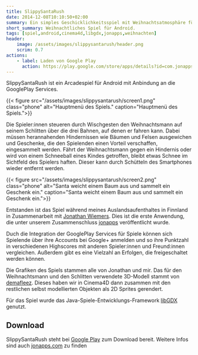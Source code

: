 ```yaml
---
title: SlippySantaRush
date: 2014-12-08T10:10:50+02:00
summary: Ein simples Geschicklichkeitsspiel mit Weihnachtsatmosphäre für Android.
short_summary: Weihnachtliches Spiel für Android.
tags: [spiel,android,cinema4d,libgdx,jonapps,weihnachten]
header:
    image: /assets/images/slippysantarush/header.png
    scrim: 0.7
actions:
    - label: Laden von Google Play
      action: https://play.google.com/store/apps/details?id=com.jonapps.angrysantarush.android
---
```


SlippySantaRush ist ein Arcadespiel für Android mit Anbindung an die GooglePlay Services.

{{< figure src="/assets/images/slippysantarush/screen1.png" class="phone" alt="Hauptmenü des Spiels." caption="Hauptmenü des Spiels.">}}

Die Spieler:innen steueren durch Wischgesten den Weihnachtsmann auf seinem Schlitten über die drei Bahnen, auf denen er fahren kann. Dabei müssen herannahenden Hindernissen wie Bäumen und Felsen ausgewichen und Geschenke, die den Spielenden einen Vorteil verschaffen, eingesammelt werden. Fährt der Weihnachtsmann gegen ein Hindernis oder wird von einem Schneeball eines Kindes getroffen, bleibt etwas Schnee im Sichtfeld des Spielers haften. Dieser kann durch Schütteln des Smartphones wieder entfernt werden.

{{< figure src="/assets/images/slippysantarush/screen2.png" class="phone" alt="Santa weicht einem Baum aus und sammelt ein Geschenk ein." caption="Santa weicht einem Baum aus und sammelt ein Geschenk ein.">}}

Entstanden ist das Spiel während meines Auslandsaufenthaltes in Finnland in Zusammenarbeit mit [Jonathan Wiemers](https://jonathanwiemers.com). Dies ist die erste Anwendung, die unter unserem Zusammenschluss [jonapps](http://jonapps.com) veröffentlicht wurde.

Duch die Integration der GooglePlay Services für Spiele können sich Spielende über ihre Accounts bei Google+ anmelden und so ihre Punktzahl in verschiedenen Highscores mit anderen Spieler:innen und Freund:innen vergleichen. Außerdem gibt es eine Vielzahl an Erfolgen, die freigeschaltet werden können.

Die Grafiken des Spiels stammen alle von Jonathan und mir. Das für den Weihnachtsmann und den Schlitten verwendete 3D-Modell stammt von [demafleez](https://demafleez.com/rigged-low-poly-santa-rudolph/). Dieses haben wir in Cinema4D dann zusammen mit den restlichen selbst modellierten Objekten als 2D Sprites gerendert.

Für das Spiel wurde das Java-Spiele-Entwicklungs-Framework [libGDX](https://libgdx.badlogicgames.com) genutzt.

## Download
SlippySantaRush steht bei [Google Play](https://play.google.com/store/apps/details?id=com.jonapps.angrysantarush.android) zum Download bereit. Weitere Infos sind auch [jonapps.com](http://jonapps.com/SlippySantaRush) zu finden

